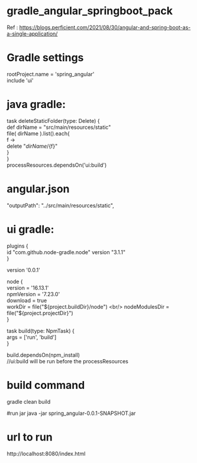 # gradle_angular_springboot_pack
Ref : https://blogs.perficient.com/2021/08/30/angular-and-spring-boot-as-a-single-application/ 
# Gradle settings
rootProject.name = 'spring_angular' <br/>
include  'ui'
# java gradle:
task deleteStaticFolder(type: Delete) {  <br/>
	def dirName = "src/main/resources/static"  <br/>
	file( dirName ).list().each{  <br/>
		f -> <br/>
			delete "${dirName}/${f}"  <br/>
	} <br/>
} <br/>
processResources.dependsOn('ui:build') <br/>
# angular.json
"outputPath": "../src/main/resources/static",
# ui gradle:
plugins { <br/>
  id "com.github.node-gradle.node" version "3.1.1" <br/>
} <br/>

version '0.0.1' <br/>

node {<br/> 
  version = '16.13.1' <br/>
  npmVersion = '7.23.0' <br/>
  download = true <br/>
  workDir = file("${project.buildDir}/node") <br/>
  nodeModulesDir = file("${project.projectDir}") <br/>
} <br/>



task build(type: NpmTask) { <br/>
  args = ['run', 'build'] <br/>
} <br/>

build.dependsOn(npm_install) <br/>
//ui:build will be run before the processResources <br/>

# build command
gradle clean build

#run jar
java -jar spring_angular-0.0.1-SNAPSHOT.jar	
# url to run 
http://localhost:8080/index.html